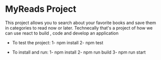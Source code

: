 # MyReads Project

This project allows you to search about your favorite books and save them in categories to read now or later.
Technecally that's a project of how we can use react to build , code and develop an application


- To test the project:
1- npm install
2- npm test

- To install and run:
1- npm install
2- npm run build
3- npm run start
